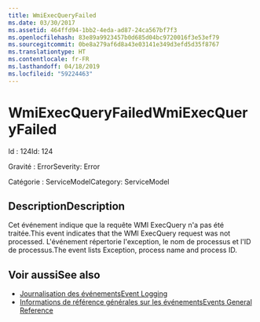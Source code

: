 ```yaml
---
title: WmiExecQueryFailed
ms.date: 03/30/2017
ms.assetid: 464ffd94-1bb2-4eda-ad87-24ca567bf7f3
ms.openlocfilehash: 83e89a9923457b0d685d04bc9720016f3e53ef79
ms.sourcegitcommit: 0be8a279af6d8a43e03141e349d3efd5d35f8767
ms.translationtype: HT
ms.contentlocale: fr-FR
ms.lasthandoff: 04/18/2019
ms.locfileid: "59224463"
---
```

# <a name="wmiexecqueryfailed"></a><span data-ttu-id="00764-102">WmiExecQueryFailed</span><span class="sxs-lookup"><span data-stu-id="00764-102">WmiExecQueryFailed</span></span>
<span data-ttu-id="00764-103">Id : 124</span><span class="sxs-lookup"><span data-stu-id="00764-103">Id: 124</span></span>  
  
 <span data-ttu-id="00764-104">Gravité : Error</span><span class="sxs-lookup"><span data-stu-id="00764-104">Severity: Error</span></span>  
  
 <span data-ttu-id="00764-105">Catégorie : ServiceModel</span><span class="sxs-lookup"><span data-stu-id="00764-105">Category: ServiceModel</span></span>  
  
## <a name="description"></a><span data-ttu-id="00764-106">Description</span><span class="sxs-lookup"><span data-stu-id="00764-106">Description</span></span>  
 <span data-ttu-id="00764-107">Cet événement indique que la requête WMI ExecQuery n'a pas été traitée.</span><span class="sxs-lookup"><span data-stu-id="00764-107">This event indicates that the WMI ExecQuery request was not processed.</span></span> <span data-ttu-id="00764-108">L'événement répertorie l'exception, le nom de processus et l'ID de processus.</span><span class="sxs-lookup"><span data-stu-id="00764-108">The event lists Exception, process name and process ID.</span></span>  
  
## <a name="see-also"></a><span data-ttu-id="00764-109">Voir aussi</span><span class="sxs-lookup"><span data-stu-id="00764-109">See also</span></span>

- [<span data-ttu-id="00764-110">Journalisation des événements</span><span class="sxs-lookup"><span data-stu-id="00764-110">Event Logging</span></span>](../../../../../docs/framework/wcf/diagnostics/event-logging/index.md)
- [<span data-ttu-id="00764-111">Informations de référence générales sur les événements</span><span class="sxs-lookup"><span data-stu-id="00764-111">Events General Reference</span></span>](../../../../../docs/framework/wcf/diagnostics/event-logging/events-general-reference.md)
